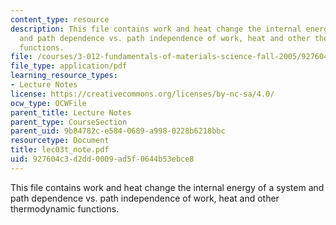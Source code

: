 ```yaml
---
content_type: resource
description: This file contains work and heat change the internal energy of a system
  and path dependence vs. path independence of work, heat and other thermodynamic
  functions.
file: /courses/3-012-fundamentals-of-materials-science-fall-2005/927604c3d2dd0009ad5f0644b53ebce8_lec03t_note.pdf
file_type: application/pdf
learning_resource_types:
- Lecture Notes
license: https://creativecommons.org/licenses/by-nc-sa/4.0/
ocw_type: OCWFile
parent_title: Lecture Notes
parent_type: CourseSection
parent_uid: 9b84782c-e584-0689-a998-0228b6218bbc
resourcetype: Document
title: lec03t_note.pdf
uid: 927604c3-d2dd-0009-ad5f-0644b53ebce8
---
```

This file contains work and heat change the internal energy of a system and path dependence vs. path independence of work, heat and other thermodynamic functions.
